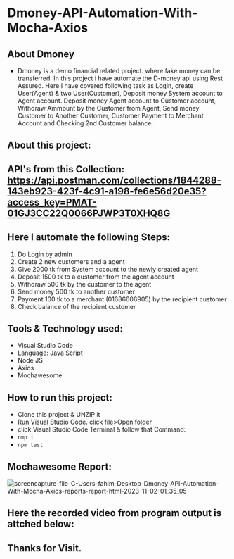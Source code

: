 # Dmoney-API-Automation-With-Mocha-Axios
## About Dmoney
- Dmoney is a demo financial related project. where fake money can be transferred. In this project i have automate the D-money api using Rest Assured. Here I have covered following task as Login, create User(Agent) & two User(Customer), Deposit money System account to Agent account. Deposit money Agent account to Customer account, Withdraw Ammount by the Customer from Agent, Send money Customer to Another Customer, Customer Payment to Merchant Account and Checking 2nd Customer balance.
## About this project:
## API's from this Collection: https://api.postman.com/collections/1844288-143eb923-423f-4c91-a198-fe6e56d20e35?access_key=PMAT-01GJ3CC22Q0066PJWP3T0XHQ8G
## Here I automate the following Steps:
1. Do Login by admin
2. Create 2 new customers and a agent
3. Give 2000 tk from System account to the newly created agent
4. Deposit 1500 tk to a customer from the agent account
5. Withdraw 500 tk by the customer to the agent
6. Send money 500 tk to another customer
7. Payment 100 tk to a merchant (01686606905) by the recipient customer
8. Check balance of the recipient customer

## Tools & Technology used:
- Visual Studio Code
- Language: Java Script
- Node JS
- Axios
- Mochawesome

## How to run this project:
- Clone this project & UNZIP it
- Run Visual Studio Code. click file>Open folder 
- click Visual Studio Code Terminal & follow that Command:
- ``` nmp i ```
- ``` npm test ```

## Mochawesome Report:
![screencapture-file-C-Users-fahim-Desktop-Dmoney-API-Automation-With-Mocha-Axios-reports-report-html-2023-11-02-01_35_05](https://github.com/fahimmahatab/Dmoney-API-Automation-With-Mocha-Axios/assets/43899673/489914ec-5080-4aa0-bb12-dc8088754a1a)

## Here the recorded video from program output is attched below:


## Thanks for Visit.
